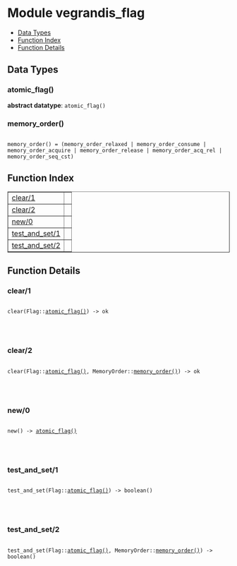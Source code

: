 

# Module vegrandis_flag #
* [Data Types](#types)
* [Function Index](#index)
* [Function Details](#functions)



<a name="types"></a>

## Data Types ##




### <a name="type-atomic_flag">atomic_flag()</a> ###


__abstract datatype__: `atomic_flag()`




### <a name="type-memory_order">memory_order()</a> ###



<pre><code>
memory_order() = (memory_order_relaxed | memory_order_consume | memory_order_acquire | memory_order_release | memory_order_acq_rel | memory_order_seq_cst)
</code></pre>


<a name="index"></a>

## Function Index ##


<table width="100%" border="1" cellspacing="0" cellpadding="2" summary="function index"><tr><td valign="top"><a href="#clear-1">clear/1</a></td><td></td></tr><tr><td valign="top"><a href="#clear-2">clear/2</a></td><td></td></tr><tr><td valign="top"><a href="#new-0">new/0</a></td><td></td></tr><tr><td valign="top"><a href="#test_and_set-1">test_and_set/1</a></td><td></td></tr><tr><td valign="top"><a href="#test_and_set-2">test_and_set/2</a></td><td></td></tr></table>


<a name="functions"></a>

## Function Details ##

<a name="clear-1"></a>

### clear/1 ###


<pre><code>
clear(Flag::<a href="#type-atomic_flag">atomic_flag()</a>) -&gt; ok
</code></pre>

<br></br>



<a name="clear-2"></a>

### clear/2 ###


<pre><code>
clear(Flag::<a href="#type-atomic_flag">atomic_flag()</a>, MemoryOrder::<a href="#type-memory_order">memory_order()</a>) -&gt; ok
</code></pre>

<br></br>



<a name="new-0"></a>

### new/0 ###


<pre><code>
new() -&gt; <a href="#type-atomic_flag">atomic_flag()</a>
</code></pre>

<br></br>



<a name="test_and_set-1"></a>

### test_and_set/1 ###


<pre><code>
test_and_set(Flag::<a href="#type-atomic_flag">atomic_flag()</a>) -&gt; boolean()
</code></pre>

<br></br>



<a name="test_and_set-2"></a>

### test_and_set/2 ###


<pre><code>
test_and_set(Flag::<a href="#type-atomic_flag">atomic_flag()</a>, MemoryOrder::<a href="#type-memory_order">memory_order()</a>) -&gt; boolean()
</code></pre>

<br></br>



